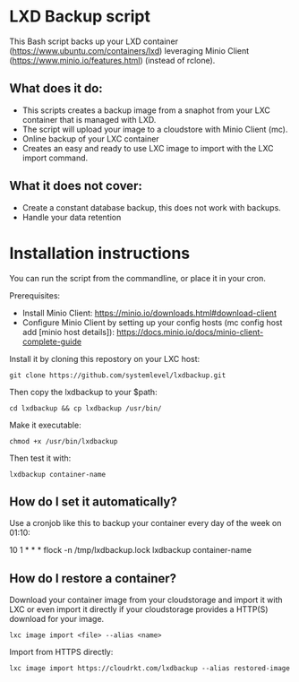 # LXD Backup script

This Bash script backs up your LXD container (https://www.ubuntu.com/containers/lxd) leveraging Minio Client (https://www.minio.io/features.html) (instead of rclone). 

## What does it do:

* This scripts creates a backup image from a snaphot from your LXC container that is managed with LXD. 
* The script will upload your image to a cloudstore with Minio Client (mc).
* Online backup of your LXC container
* Creates an easy and ready to use LXC image to import with the LXC import command. 

## What it does not cover:

* Create a constant database backup, this does not work with backups.
* Handle your data retention

# Installation instructions

You can run the script from the commandline, or place it in your cron. 

Prerequisites:

* Install Minio Client: https://minio.io/downloads.html#download-client
* Configure Minio Client by setting up your config hosts (mc config host add [minio host details]): https://docs.minio.io/docs/minio-client-complete-guide

Install it by cloning this repostory on your LXC host:

```
git clone https://github.com/systemlevel/lxdbackup.git
```

Then copy the lxdbackup to your $path:

```
cd lxdbackup && cp lxdbackup /usr/bin/
```

Make it executable:

```
chmod +x /usr/bin/lxdbackup
```

Then test it with:

```
lxdbackup container-name
```

## How do I set it automatically?

Use a cronjob like this to backup your container every day of the week on 01:10:

10 1 * * * flock -n /tmp/lxdbackup.lock lxdbackup container-name

## How do I restore a container?

Download your container image from your cloudstorage and import it with LXC or even import it directly if your cloudstorage  provides a HTTP(S) download for your image.

```
lxc image import <file> --alias <name>
```

Import from HTTPS directly:

```
lxc image import https://cloudrkt.com/lxdbackup --alias restored-image
```

